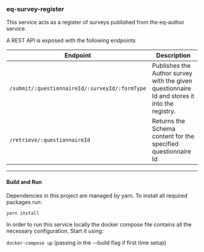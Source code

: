### eq-survey-register

This service acts as a register of surveys published from the eq-author service.

A REST API is exposed with the following endpoints

| Endpoint                                       | Description                                                                                  |
| ---------------------------------------------- | -------------------------------------------------------------------------------------------- |
| `/submit/:questionnaireId/:surveyId/:formType` | Publishes the Author survey with the given questionnaire Id and stores it into the registry. |
| `/retrieve/:questionnaireId`                   | Returns the Schema content for the specified questionnaire Id                                |

---

#### Build and Run

Dependencies in this project are managed by yarn. To install all required packages run:

`yarn install`

In order to run this service locally the docker compose file contains all the necessary configuration. Start it using:

`docker-compose up` (passing in the --build flag if first time setup)
